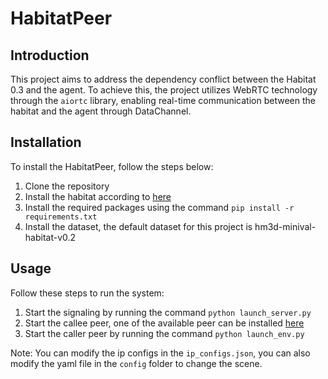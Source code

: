 # HabitatPeer
## Introduction
This project aims to address the dependency conflict between the Habitat 0.3 and the agent. To achieve this, the project utilizes WebRTC technology through the `aiortc` library, enabling real-time communication between the habitat and the agent through DataChannel.
## Installation
To install the HabitatPeer, follow the steps below:
1. Clone the repository
2. Install the habitat according to [here](https://github.com/facebookresearch/habitat-lab)
3. Install the required packages using the command `pip install -r requirements.txt`
4. Install the dataset, the default dataset for this project is hm3d-minival-habitat-v0.2
## Usage
Follow these steps to run the system:
1. Start the signaling by running the command `python launch_server.py`
2. Start the callee peer, one of the available peer can be installed [here](https://github.com/leidZhang/SG-Nav)
3. Start the caller peer by running the command `python launch_env.py`

Note: You can modify the ip configs in the `ip_configs.json`, you can also modify the yaml file in the `config` folder to change the scene.
